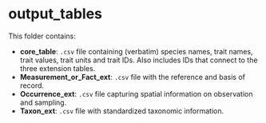 # output_tables

This folder contains:

* **core_table**: `.csv` file containing (verbatim) species names, trait names, trait values, trait units and trait IDs. Also includes IDs that connect to the three extension tables.
* **Measurement_or_Fact_ext**: `.csv` file with the reference and basis of record.
* **Occurrence_ext**: `.csv` file capturing spatial information on observation and sampling. 
* **Taxon_ext**: `.csv` file with standardized taxonomic information.



